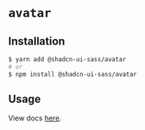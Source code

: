 # `avatar`

## Installation

```sh
$ yarn add @shadcn-ui-sass/avatar
# or
$ npm install @shadcn-ui-sass/avatar
```

## Usage

View docs [here](https://shadcn-ui-sass.com/docs/components/avatar).
